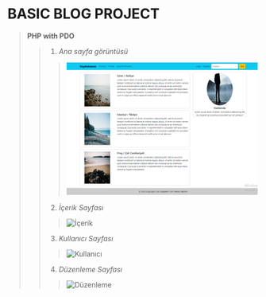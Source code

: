 # BASIC BLOG PROJECT
> **PHP with PDO** <br>
>> 1. *Ana sayfa görüntüsü* <br>
>>> ![Anasayfa](resimler/pr/anasayfa.png) <br>
>> 2. *İçerik Sayfası* <br>
>>> ![İçerik](pr/text.png) <br>
>> 3. *Kullanıcı Sayfası* <br>
>>> ![Kullanıcı](pr/userpage.png) <br>
>> 4. *Düzenleme Sayfası* <br>
>>> ![Düzenleme](pr/editing.png) <br>